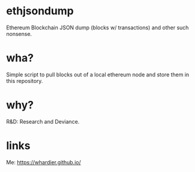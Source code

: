 # ethjsondump
Ethereum Blockchain JSON dump (blocks w/ transactions) and other such nonsense.

# wha?
Simple script to pull blocks out of a local ethereum node and store them in this repository.

# why?
R&D: Research and Deviance.

# links
Me: https://whardier.github.io/
